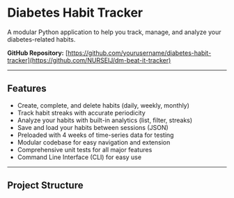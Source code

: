 # Diabetes Habit Tracker

A modular Python application to help you track, manage, and analyze your diabetes-related habits.

**GitHub Repository:** [https://github.com/yourusername/diabetes-habit-tracker](https://github.com/NURSEIJ/dm-beat-it-tracker)

---

## Features

- Create, complete, and delete habits (daily, weekly, monthly)
- Track habit streaks with accurate periodicity
- Analyze your habits with built-in analytics (list, filter, streaks)
- Save and load your habits between sessions (JSON)
- Preloaded with 4 weeks of time-series data for testing
- Modular codebase for easy navigation and extension
- Comprehensive unit tests for all major features
- Command Line Interface (CLI) for easy use

---

## Project Structure
